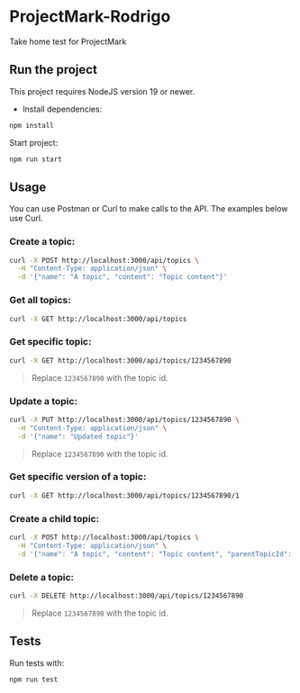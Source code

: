 # ProjectMark-Rodrigo

Take home test for ProjectMark

## Run the project

This project requires NodeJS version 19 or newer.

- Install dependencies:

```sh
npm install
```

Start project:

```sh
npm run start
```

## Usage

You can use Postman or Curl to make calls to the API. The examples below use Curl.

### Create a topic:

```sh
curl -X POST http://localhost:3000/api/topics \
  -H "Content-Type: application/json" \
  -d '{"name": "A topic", "content": "Topic content"}'
```

### Get all topics:

```sh
curl -X GET http://localhost:3000/api/topics
```

### Get specific topic:

```sh
curl -X GET http://localhost:3000/api/topics/1234567890
```

> Replace `1234567890` with the topic id.

### Update a topic:

```sh
curl -X PUT http://localhost:3000/api/topics/1234567890 \
  -H "Content-Type: application/json" \
  -d '{"name": "Updated topic"}'
```

> Replace `1234567890` with the topic id.

### Get specific version of a topic:

```sh
curl -X GET http://localhost:3000/api/topics/1234567890/1
```

### Create a child topic:

```sh
curl -X POST http://localhost:3000/api/topics \
  -H "Content-Type: application/json" \
  -d '{"name": "A topic", "content": "Topic content", "parentTopicId": 1234567890 }'
```

### Delete a topic:

```sh
curl -X DELETE http://localhost:3000/api/topics/1234567890
```

> Replace `1234567890` with the topic id.

## Tests

Run tests with:

```sh
npm run test
```
